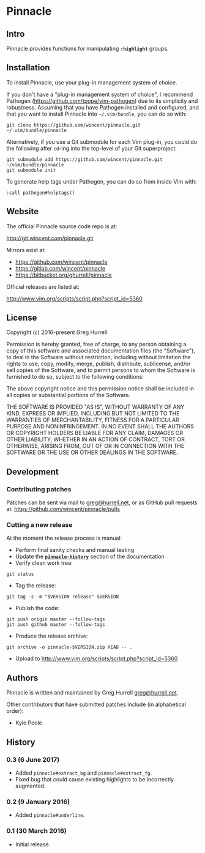 
# Pinnacle<a name="pinnacle-pinnacle" href="#user-content-pinnacle-pinnacle"></a>


## Intro<a name="pinnacle-intro" href="#user-content-pinnacle-intro"></a>

Pinnacle provides functions for manipulating <strong>`:highlight`</strong> groups.


## Installation<a name="pinnacle-installation" href="#user-content-pinnacle-installation"></a>

To install Pinnacle, use your plug-in management system of choice.

If you don't have a "plug-in management system of choice", I recommend Pathogen (https://github.com/tpope/vim-pathogen) due to its simplicity and robustness. Assuming that you have Pathogen installed and configured, and that you want to install Pinnacle into `~/.vim/bundle`, you can do so with:

```
git clone https://github.com/wincent/pinnacle.git ~/.vim/bundle/pinnacle
```

Alternatively, if you use a Git submodule for each Vim plug-in, you could do the following after `cd`-ing into the top-level of your Git superproject:

```
git submodule add https://github.com/wincent/pinnacle.git ~/vim/bundle/pinnacle
git submodule init
```

To generate help tags under Pathogen, you can do so from inside Vim with:

```
:call pathogen#helptags()
```


## Website<a name="pinnacle-website" href="#user-content-pinnacle-website"></a>

The official Pinnacle source code repo is at:

http://git.wincent.com/pinnacle.git

Mirrors exist at:

- https://github.com/wincent/pinnacle
- https://gitlab.com/wincent/pinnacle
- https://bitbucket.org/ghurrell/pinnacle

Official releases are listed at:

http://www.vim.org/scripts/script.php?script_id=5360


## License<a name="pinnacle-license" href="#user-content-pinnacle-license"></a>

Copyright (c) 2016-present Greg Hurrell

Permission is hereby granted, free of charge, to any person obtaining a copy of this software and associated documentation files (the "Software"), to deal in the Software without restriction, including without limitation the rights to use, copy, modify, merge, publish, distribute, sublicense, and/or sell copies of the Software, and to permit persons to whom the Software is furnished to do so, subject to the following conditions:

The above copyright notice and this permission notice shall be included in all copies or substantial portions of the Software.

THE SOFTWARE IS PROVIDED "AS IS", WITHOUT WARRANTY OF ANY KIND, EXPRESS OR IMPLIED, INCLUDING BUT NOT LIMITED TO THE WARRANTIES OF MERCHANTABILITY, FITNESS FOR A PARTICULAR PURPOSE AND NONINFRINGEMENT. IN NO EVENT SHALL THE AUTHORS OR COPYRIGHT HOLDERS BE LIABLE FOR ANY CLAIM, DAMAGES OR OTHER LIABILITY, WHETHER IN AN ACTION OF CONTRACT, TORT OR OTHERWISE, ARISING FROM, OUT OF OR IN CONNECTION WITH THE SOFTWARE OR THE USE OR OTHER DEALINGS IN THE SOFTWARE.


## Development<a name="pinnacle-development" href="#user-content-pinnacle-development"></a>


### Contributing patches<a name="pinnacle-contributing-patches" href="#user-content-pinnacle-contributing-patches"></a>

Patches can be sent via mail to greg@hurrell.net, or as GitHub pull requests at: https://github.com/wincent/pinnacle/pulls


### Cutting a new release<a name="pinnacle-cutting-a-new-release" href="#user-content-pinnacle-cutting-a-new-release"></a>

At the moment the release process is manual:

- Perform final sanity checks and manual testing
- Update the <strong>[`pinnacle-history`](#user-content-pinnacle-history)</strong> section of the documentation
- Verify clean work tree:

```
git status
```

- Tag the release:

```
git tag -s -m "$VERSION release" $VERSION
```

- Publish the code:

```
git push origin master --follow-tags
git push github master --follow-tags
```

- Produce the release archive:

```
git archive -o pinnacle-$VERSION.zip HEAD -- .
```

- Upload to http://www.vim.org/scripts/script.php?script_id=5360


## Authors<a name="pinnacle-authors" href="#user-content-pinnacle-authors"></a>

Pinnacle is written and maintained by Greg Hurrell <greg@hurrell.net>.

Other contributors that have submitted patches include (in alphabetical order):

- Kyle Poole


## History<a name="pinnacle-history" href="#user-content-pinnacle-history"></a>


### 0.3 (6 June 2017)<a name="pinnacle-03-6-june-2017" href="#user-content-pinnacle-03-6-june-2017"></a>

- Added `pinnacle#extract_bg` and `pinnacle#extract_fg`.
- Fixed bug that could cause existing highlights to be incorrectly augmented.


### 0.2 (9 January 2016)<a name="pinnacle-02-9-january-2016" href="#user-content-pinnacle-02-9-january-2016"></a>

- Added `pinnacle#underline`.


### 0.1 (30 March 2016)<a name="pinnacle-01-30-march-2016" href="#user-content-pinnacle-01-30-march-2016"></a>

- Initial release.
